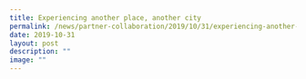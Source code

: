 ```yaml
---
title: Experiencing another place, another city
permalink: /news/partner-collaboration/2019/10/31/experiencing-another-place-another-city/
date: 2019-10-31
layout: post
description: ""
image: ""
---
```

